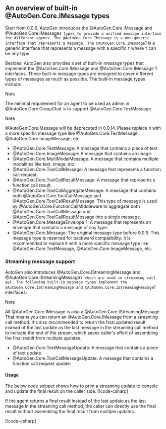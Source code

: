 ## An overview of built-in @AutoGen.Core.IMessage types

Start from 0.0.9, AutoGen introduces the @AutoGen.Core.IMessage and @AutoGen.Core.IMessage`1 types to provide a unified message interface for different agents. The @AutoGen.Core.IMessage is a non-generic interface that represents a message. The @AutoGen.Core.IMessage`1 is a generic interface that represents a message with a specific `T` where `T` can be any type.

Besides, AutoGen also provides a set of built-in message types that implement the @AutoGen.Core.IMessage and @AutoGen.Core.IMessage`1 interfaces. These built-in message types are designed to cover different types of messages as much as possilbe. The built-in message types include:

> [!NOTE]
> The minimal requirement for an agent to be used as admin in @AutoGen.Core.GroupChat is to support @AutoGen.Core.TextMessage.

> [!NOTE]
> @AutoGen.Core.Message will be deprecated in 0.0.14. Please replace it with a more specific message type like @AutoGen.Core.TextMessage, @AutoGen.Core.ImageMessage, etc.

- @AutoGen.Core.TextMessage: A message that contains a piece of text.
- @AutoGen.Core.ImageMessage: A message that contains an image.
- @AutoGen.Core.MultiModalMessage: A message that contains multiple modalities like text, image, etc.
- @AutoGen.Core.ToolCallMessage: A message that represents a function call request.
- @AutoGen.Core.ToolCallResultMessage: A message that represents a function call result.
- @AutoGen.Core.ToolCallAggregateMessage: A message that contains both @AutoGen.Core.ToolCallMessage and @AutoGen.Core.ToolCallResultMessage. This type of message is used by @AutoGen.Core.FunctionCallMiddleware to aggregate both @AutoGen.Core.ToolCallMessage and @AutoGen.Core.ToolCallResultMessage into a single message.
- @AutoGen.Core.MessageEnvelope`1: A message that represents an envelope that contains a message of any type.
- @AutoGen.Core.Message: The original message type before 0.0.9. This message type is reserved for backward compatibility. It is recommended to replace it with a more specific message type like @AutoGen.Core.TextMessage, @AutoGen.Core.ImageMessage, etc.

### Streaming message support
AutoGen also introduces @AutoGen.Core.IStreamingMessage and @AutoGen.Core.IStreamingMessage`1 which are used in streaming call api. The following built-in message types implement the @AutoGen.Core.IStreamingMessage and @AutoGen.Core.IStreamingMessage`1 interfaces:

> [!NOTE]
> All @AutoGen.Core.IMessage is also a @AutoGen.Core.IStreamingMessage. That means you can return an @AutoGen.Core.IMessage from a streaming call method. It's also recommended to return the final updated result instead of the last update as the last message in the streaming call method to indicate the end of the stream, which saves caller's effort of assembling the final result from multiple updates. 
- @AutoGen.Core.TextMessageUpdate: A message that contains a piece of text update.
- @AutoGen.Core.ToolCallMessageUpdate: A message that contains a function call request update.

#### Usage

The below code snippet shows how to print a streaming update to console and update the final result on the caller side.
[!code-csharp[](../../samples/AgentChat/Autogen.Basic.Sample/CodeSnippet/BuildInMessageCodeSnippet.cs?name=StreamingCallCodeSnippet)]

If the agent returns a final result instead of the last update as the last message in the streaming call method, the caller can directly use the final result without assembling the final result from multiple updates.

[!code-csharp[](../../samples/AgentChat/Autogen.Basic.Sample/CodeSnippet/BuildInMessageCodeSnippet.cs?name=StreamingCallWithFinalMessage)]